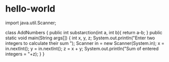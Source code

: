 # hello-world
import java.util.Scanner;
 
class AddNumbers
{
   public int substarction(int a, int b){
   return a-b;
   }
   public static void main(String args[])
   {
      int x, y, z;
      System.out.println("Enter two integers to calculate their sum ");
      Scanner in = new Scanner(System.in);
      x = in.nextInt();
      y = in.nextInt();
      z = x + y;
      System.out.println("Sum of entered integers = "+z);
   }
}

